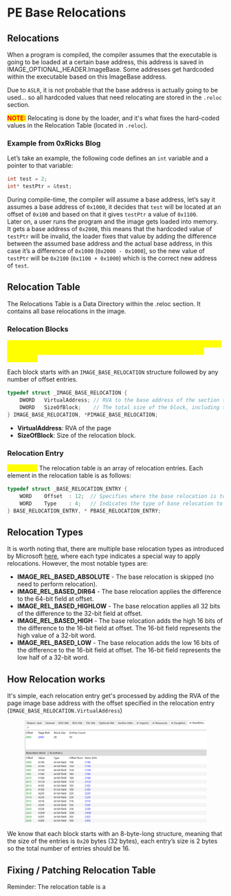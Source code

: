 # PE Base Relocations



## Relocations

When a program is compiled, the compiler assumes that the executable is going to be loaded at a certain base address, this address is saved in IMAGE\_OPTIONAL\_HEADER.ImageBase. Some addresses get hardcoded within the executable based on this ImageBase address.&#x20;

Due to `ASLR`, it is not probable that the base address is actually going to be used... so all hardcoded values that need relocating are stored in the `.reloc` section.

<mark style="color:red;">**NOTE:**</mark> Relocating is done by the loader, and it's what fixes the hard-coded values in the Relocation Table (located in `.reloc`).

### Example from 0xRicks Blog

Let’s take an example, the following code defines an `int` variable and a pointer to that variable:

```c
int test = 2;
int* testPtr = &test;
```

During compile-time, the compiler will assume a base address, let’s say it assumes a base address of `0x1000`, it decides that `test` will be located at an offset of `0x100` and based on that it gives `testPtr` a value of `0x1100`.\
Later on, a user runs the program and the image gets loaded into memory.\
It gets a base address of `0x2000`, this means that the hardcoded value of `testPtr` will be invalid, the loader fixes that value by adding the difference between the assumed base address and the actual base address, in this case it’s a difference of `0x1000` (`0x2000 - 0x1000`), so the new value of `testPtr` will be `0x2100` (`0x1100 + 0x1000`) which is the correct new address of `test`.



## Relocation Table

The Relocations Table is a Data Directory within the .reloc section. It contains all base relocations in the image.&#x20;

### Relocation Blocks

<mark style="color:yellow;">**The Base Relocation Table is divided into blocks, each block represents a base relocation for a 4K page and each block must start on a 32-bit boundary.**</mark>

Each block starts with an `IMAGE_BASE_RELOCATION` structure followed by any number of offset entries.

```c
typedef struct _IMAGE_BASE_RELOCATION {
    DWORD   VirtualAddress;	// RVA to the base address of the section this block describes.
    DWORD   SizeOfBlock;	// The total size of the block, including the block header and all entries (discussed below).	
} IMAGE_BASE_RELOCATION, *PIMAGE_BASE_RELOCATION;
```

* **VirtualAddress**: RVA of the page
* **SizeOfBlock**: Size of the relocation block.

### Relocation Entry

<mark style="color:yellow;">**Reminder:**</mark> The relocation table is an array of relocation entries. Each element in the relocation table is as follows:

```c
typedef struct _BASE_RELOCATION_ENTRY {
	WORD	Offset	: 12;  // Specifies where the base relocation is to be applied.
	WORD	Type	: 4;   // Indicates the type of base relocation to be applied.
} BASE_RELOCATION_ENTRY, * PBASE_RELOCATION_ENTRY;
```

## Relocation Types

It is worth noting that, there are multiple base relocation types as introduced by Microsoft [here](https://learn.microsoft.com/en-us/windows/win32/debug/pe-format#base-relocation-types), where each type indicates a special way to apply relocations. However, the most notable types are:

* **IMAGE\_REL\_BASED\_ABSOLUTE** - The base relocation is skipped (no need to perform relocation).
* **IMAGE\_REL\_BASED\_DIR64** - The base relocation applies the difference to the 64-bit field at offset.
* **IMAGE\_REL\_BASED\_HIGHLOW** - The base relocation applies all 32 bits of the difference to the 32-bit field at offset.
* **IMAGE\_REL\_BASED\_HIGH** - The base relocation adds the high 16 bits of the difference to the 16-bit field at offset. The 16-bit field represents the high value of a 32-bit word.
* **IMAGE\_REL\_BASED\_LOW** - The base relocation adds the low 16 bits of the difference to the 16-bit field at offset. The 16-bit field represents the low half of a 32-bit word.

##

## How Relocation works

It's simple, each relocation entry get's processed by adding the RVA of the page image base address with the offset specified in the relocation entry (`IMAGE_BASE_RELOCATION.VirtualAddress`)

<figure><img src="../../../.gitbook/assets/image (49).png" alt=""><figcaption></figcaption></figure>

We know that each block starts with an 8-byte-long structure, meaning that the size of the entries is `0x20` bytes (32 bytes), each entry’s size is 2 bytes so the total number of entries should be 16.



## Fixing / Patching Relocation Table

Reminder: The relocation table is a&#x20;
